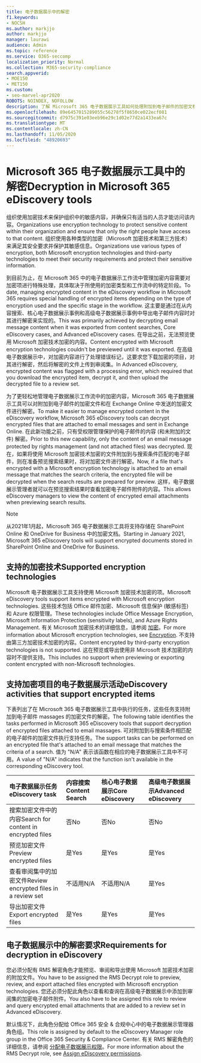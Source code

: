 ```yaml
---
title: 电子数据展示中的解密
f1.keywords:
- NOCSH
ms.author: markjjo
author: markjjo
manager: laurawi
audience: Admin
ms.topic: reference
ms.service: O365-seccomp
localization_priority: Normal
ms.collection: M365-security-compliance
search.appverid:
- MOE150
- MET150
ms.custom:
- seo-marvel-apr2020
ROBOTS: NOINDEX, NOFOLLOW
description: 了解 Microsoft 365 电子数据展示工具如何处理附加到电子邮件的加密文档。
ms.openlocfilehash: 89e6457015289055c56278f5f8650ce022ecf081
ms.sourcegitcommit: d7975c391e03eeb96e29c1d02e77d2a1433ea67c
ms.translationtype: MT
ms.contentlocale: zh-CN
ms.lasthandoff: 11/05/2020
ms.locfileid: "48920693"
---
```

# <a name="decryption-in-microsoft-365-ediscovery-tools"></a><span data-ttu-id="c6648-103">Microsoft 365 电子数据展示工具中的解密</span><span class="sxs-lookup"><span data-stu-id="c6648-103">Decryption in Microsoft 365 eDiscovery tools</span></span>

<span data-ttu-id="c6648-104">组织使用加密技术来保护组织中的敏感内容，并确保只有适当的人员才能访问该内容。</span><span class="sxs-lookup"><span data-stu-id="c6648-104">Organizations use encryption technology to protect sensitive content within their organization and ensure that only the right people have access to that content.</span></span> <span data-ttu-id="c6648-105">组织使用各种类型的加密（Microsoft 加密技术和第三方技术）来满足其安全要求并保护其敏感信息。</span><span class="sxs-lookup"><span data-stu-id="c6648-105">Organizations use various types of encryption, both Microsoft encryption technologies and third-party technologies to meet their security requirements and protect their sensitive information.</span></span>

<span data-ttu-id="c6648-106">到目前为止，在 Microsoft 365 中的电子数据展示工作流中管理加密内容需要对加密项进行特殊处理，具体取决于所使用的加密类型和工作流中的特定阶段。</span><span class="sxs-lookup"><span data-stu-id="c6648-106">To date, managing encrypted content in the eDiscovery workflow in Microsoft 365 requires special handling of encrypted items depending on the type of encryption used and the specific stage in the workflow.</span></span> <span data-ttu-id="c6648-107">这主要是通过在从内容搜索、核心电子数据展示事例和高级电子数据展示事例中导出电子邮件内容时对其进行解密来实现的。</span><span class="sxs-lookup"><span data-stu-id="c6648-107">This was primarily achieved by decrypting email message content when it was exported from content searches, Core eDiscovery cases, and Advanced eDiscovery cases.</span></span> <span data-ttu-id="c6648-108">在导出之前，无法预览使用 Microsoft 加密技术加密的内容。</span><span class="sxs-lookup"><span data-stu-id="c6648-108">Content encrypted with Microsoft encryption technologies couldn't be previewed until it was exported.</span></span> <span data-ttu-id="c6648-109">在高级电子数据展示中，对加密内容进行了处理错误标记，这要求您下载加密的项目，对其进行解密，然后将解密的文件上传到审阅集。</span><span class="sxs-lookup"><span data-stu-id="c6648-109">In Advanced eDiscovery, encrypted content was flagged with a processing error, which required that you download the encrypted item, decrypt it, and then upload the decrypted file to a review set.</span></span>

<span data-ttu-id="c6648-110">为了更轻松地管理电子数据展示工作流中的加密内容，Microsoft 365 电子数据展示工具可以对附加到电子邮件的加密文件和在 Exchange Online 中发送的加密文件进行解密。</span><span class="sxs-lookup"><span data-stu-id="c6648-110">To make it easier to manage encrypted content in the eDiscovery workflow, Microsoft 365 eDiscovery tools can decrypt encrypted files that are attached to email messages and sent in Exchange Online.</span></span> <span data-ttu-id="c6648-111">在此新功能之前，只有受权限管理保护的电子邮件的内容 (和未附加的文件) 解密。</span><span class="sxs-lookup"><span data-stu-id="c6648-111">Prior to this new capability, only the content of an email message protected by rights management (and not attached files) was decrypted.</span></span> <span data-ttu-id="c6648-112">现在，如果将使用 Microsoft 加密技术加密的文件附加到与搜索条件匹配的电子邮件，则在准备预览搜索结果时，将对加密文件进行解密。</span><span class="sxs-lookup"><span data-stu-id="c6648-112">Now, if a file that's encrypted with a Microsoft encryption technology is attached to an email message that matches the search criteria, the encrypted file will be decrypted when the search results are prepared for preview.</span></span> <span data-ttu-id="c6648-113">这样，电子数据展示管理者就可以在预览搜索结果时查看加密电子邮件附件的内容。</span><span class="sxs-lookup"><span data-stu-id="c6648-113">This allows eDiscovery managers to view the content of encrypted email attachments when previewing search results.</span></span>

> [!NOTE]
> <span data-ttu-id="c6648-114">从2021年1月起，Microsoft 365 电子数据展示工具将支持存储在 SharePoint Online 和 OneDrive for Business 中的加密文档。</span><span class="sxs-lookup"><span data-stu-id="c6648-114">Starting in January 2021, Microsoft 365 eDiscovery tools will support encrypted documents stored in SharePoint Online and OneDrive for Business.</span></span>

## <a name="supported-encryption-technologies"></a><span data-ttu-id="c6648-115">支持的加密技术</span><span class="sxs-lookup"><span data-stu-id="c6648-115">Supported encryption technologies</span></span>

<span data-ttu-id="c6648-116">Microsoft 电子数据展示工具支持使用 Microsoft 加密技术加密的项。</span><span class="sxs-lookup"><span data-stu-id="c6648-116">Microsoft eDiscovery tools support items encrypted with Microsoft encryption technologies.</span></span> <span data-ttu-id="c6648-117">这些技术包括 Office 邮件加密、Microsoft 信息保护 (敏感标签) 和 Azure 权限管理。</span><span class="sxs-lookup"><span data-stu-id="c6648-117">These technologies include Office Message Encryption, Microsoft Information Protection (sensitivity labels), and Azure Rights Management.</span></span> <span data-ttu-id="c6648-118">有关 Microsoft 加密技术的详细信息，请参阅 [加密](encryption.md)。</span><span class="sxs-lookup"><span data-stu-id="c6648-118">For more information about Microsoft encryption technologies, see [Encryption](encryption.md).</span></span> <span data-ttu-id="c6648-119">不支持由第三方加密技术加密的内容。</span><span class="sxs-lookup"><span data-stu-id="c6648-119">Content encrypted by third-party encryption technologies is not supported.</span></span> <span data-ttu-id="c6648-120">这在预览或导出使用非 Microsoft 技术加密的内容时不提供支持。</span><span class="sxs-lookup"><span data-stu-id="c6648-120">This includes no support when previewing or exporting content encrypted with non-Microsoft technologies.</span></span>

## <a name="ediscovery-activities-that-support-encrypted-items"></a><span data-ttu-id="c6648-121">支持加密项目的电子数据展示活动</span><span class="sxs-lookup"><span data-stu-id="c6648-121">eDiscovery activities that support encrypted items</span></span>

<span data-ttu-id="c6648-122">下表列出了在 Microsoft 365 电子数据展示工具中执行的任务，这些任务支持附加到电子邮件 massages 的加密文件的解密。</span><span class="sxs-lookup"><span data-stu-id="c6648-122">The following table identifies the tasks performed in Microsoft 365 eDiscovery tools that support decryption of encrypted files attached to email massages.</span></span> <span data-ttu-id="c6648-123">可对附加到与搜索条件相匹配的电子邮件的加密文件执行支持任务。</span><span class="sxs-lookup"><span data-stu-id="c6648-123">The support tasks can be performed on an encrypted file that's attached to an email message that matches the criteria of a search.</span></span> <span data-ttu-id="c6648-124">值为 "N/A" 表示该函数在相应的电子数据展示工具中不可用。</span><span class="sxs-lookup"><span data-stu-id="c6648-124">A value of "N/A" indicates that the function isn't available in the corresponding eDiscovery tool.</span></span>

|<span data-ttu-id="c6648-125">电子数据展示任务</span><span class="sxs-lookup"><span data-stu-id="c6648-125">eDiscovery task</span></span>  |<span data-ttu-id="c6648-126">内容搜索</span><span class="sxs-lookup"><span data-stu-id="c6648-126">Content Search</span></span>  |<span data-ttu-id="c6648-127">核心电子数据展示</span><span class="sxs-lookup"><span data-stu-id="c6648-127">Core eDiscovery</span></span>  |<span data-ttu-id="c6648-128">高级电子数据展示</span><span class="sxs-lookup"><span data-stu-id="c6648-128">Advanced eDiscovery</span></span>  |
|:---------|:---------|:---------|:---------|
|<span data-ttu-id="c6648-129">搜索加密文件中的内容</span><span class="sxs-lookup"><span data-stu-id="c6648-129">Search for content in encrypted files</span></span>     |<span data-ttu-id="c6648-130">否</span><span class="sxs-lookup"><span data-stu-id="c6648-130">No</span></span>      |<span data-ttu-id="c6648-131">否</span><span class="sxs-lookup"><span data-stu-id="c6648-131">No</span></span>      |<span data-ttu-id="c6648-132">否</span><span class="sxs-lookup"><span data-stu-id="c6648-132">No</span></span>      |
|<span data-ttu-id="c6648-133">预览加密文件</span><span class="sxs-lookup"><span data-stu-id="c6648-133">Preview encrypted files</span></span>     |<span data-ttu-id="c6648-134">是</span><span class="sxs-lookup"><span data-stu-id="c6648-134">Yes</span></span>      |<span data-ttu-id="c6648-135">是</span><span class="sxs-lookup"><span data-stu-id="c6648-135">Yes</span></span>     |<span data-ttu-id="c6648-136">是</span><span class="sxs-lookup"><span data-stu-id="c6648-136">Yes</span></span>       |
|<span data-ttu-id="c6648-137">查看审阅集中的加密文件</span><span class="sxs-lookup"><span data-stu-id="c6648-137">Review encrypted files in a review set</span></span>    |<span data-ttu-id="c6648-138">不适用</span><span class="sxs-lookup"><span data-stu-id="c6648-138">N/A</span></span>      |<span data-ttu-id="c6648-139">不适用</span><span class="sxs-lookup"><span data-stu-id="c6648-139">N/A</span></span>        | <span data-ttu-id="c6648-140">是</span><span class="sxs-lookup"><span data-stu-id="c6648-140">Yes</span></span>        |
|<span data-ttu-id="c6648-141">导出加密文件</span><span class="sxs-lookup"><span data-stu-id="c6648-141">Export encrypted files</span></span>    |<span data-ttu-id="c6648-142">是</span><span class="sxs-lookup"><span data-stu-id="c6648-142">Yes</span></span>       |<span data-ttu-id="c6648-143">是</span><span class="sxs-lookup"><span data-stu-id="c6648-143">Yes</span></span>  |<span data-ttu-id="c6648-144">是</span><span class="sxs-lookup"><span data-stu-id="c6648-144">Yes</span></span>    |

## <a name="requirements-for-decryption-in-ediscovery"></a><span data-ttu-id="c6648-145">电子数据展示中的解密要求</span><span class="sxs-lookup"><span data-stu-id="c6648-145">Requirements for decryption in eDiscovery</span></span>

<span data-ttu-id="c6648-146">您必须分配有 RMS 解密角色才能预览、审阅和导出使用 Microsoft 加密技术加密的附加文件。</span><span class="sxs-lookup"><span data-stu-id="c6648-146">You have to be assigned the RMS Decrypt role to preview, review, and export attached files encrypted with Microsoft encryption technologies.</span></span> <span data-ttu-id="c6648-147">您还必须分配此角色以查看和查询在高级电子数据展示中添加到审阅集的加密电子邮件附件。</span><span class="sxs-lookup"><span data-stu-id="c6648-147">You also have to be assigned this role to review and query encrypted email attachments that are added to a review set in Advanced eDiscovery.</span></span>

<span data-ttu-id="c6648-148">默认情况下，此角色分配给 Office 365 安全 & 合规中心中的电子数据展示管理器角色组。</span><span class="sxs-lookup"><span data-stu-id="c6648-148">This role is assigned by default to the eDiscovery Manager role group in the Office 365 Security & Compliance Center.</span></span> <span data-ttu-id="c6648-149">有关 RMS 解密角色的详细信息，请参阅 [分配电子数据展示权限](assign-ediscovery-permissions.md#rms-decrypt)。</span><span class="sxs-lookup"><span data-stu-id="c6648-149">For more information about the RMS Decrypt role, see [Assign eDiscovery permissions](assign-ediscovery-permissions.md#rms-decrypt).</span></span>
